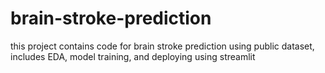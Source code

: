 # brain-stroke-prediction
this project contains code for brain stroke prediction using public dataset, includes EDA, model training, and deploying using streamlit
